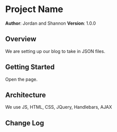 # Project Name

**Author**: Jordan and Shannon
**Version**: 1.0.0

## Overview
We are setting up our blog to take in JSON files.

## Getting Started
Open the page.

## Architecture
We use JS, HTML, CSS, JQuery, Handlebars, AJAX

## Change Log
<!-- Use this are to document the iterative changes made to your application as each feature is successfully implemented. Use time stamps. Here's an examples:

12-12-2017 9:16am - Set up stuff

## Credits and Collaborations
CodeFellows
